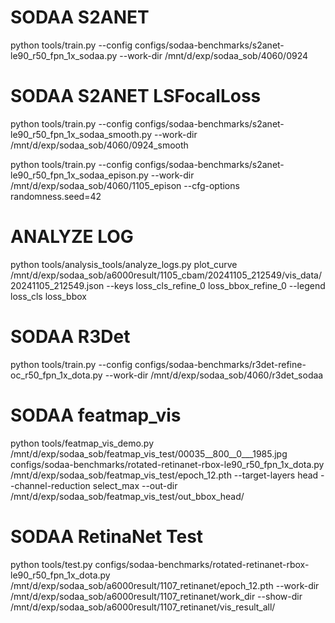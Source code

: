 # SODAA S2ANET
python tools/train.py --config configs/sodaa-benchmarks/s2anet-le90_r50_fpn_1x_sodaa.py --work-dir /mnt/d/exp/sodaa_sob/4060/0924

# SODAA S2ANET LSFocalLoss
python tools/train.py --config configs/sodaa-benchmarks/s2anet-le90_r50_fpn_1x_sodaa_smooth.py --work-dir /mnt/d/exp/sodaa_sob/4060/0924_smooth

python tools/train.py --config configs/sodaa-benchmarks/s2anet-le90_r50_fpn_1x_sodaa_epison.py --work-dir /mnt/d/exp/sodaa_sob/4060/1105_epison --cfg-options randomness.seed=42

# ANALYZE LOG
python tools/analysis_tools/analyze_logs.py plot_curve /mnt/d/exp/sodaa_sob/a6000result/1105_cbam/20241105_212549/vis_data/20241105_212549.json --keys loss_cls_refine_0 loss_bbox_refine_0 --legend loss_cls loss_bbox

# SODAA R3Det
python tools/train.py --config configs/sodaa-benchmarks/r3det-refine-oc_r50_fpn_1x_dota.py --work-dir /mnt/d/exp/sodaa_sob/4060/r3det_sodaa

# SODAA featmap_vis
python tools/featmap_vis_demo.py /mnt/d/exp/sodaa_sob/featmap_vis_test/00035__800__0___1985.jpg configs/sodaa-benchmarks/rotated-retinanet-rbox-le90_r50_fpn_1x_dota.py /mnt/d/exp/sodaa_sob/featmap_vis_test/epoch_12.pth --target-layers head --channel-reduction select_max --out-dir /mnt/d/exp/sodaa_sob/featmap_vis_test/out_bbox_head/

# SODAA RetinaNet Test
python tools/test.py configs/sodaa-benchmarks/rotated-retinanet-rbox-le90_r50_fpn_1x_dota.py /mnt/d/exp/sodaa_sob/a6000result/1107_retinanet/epoch_12.pth --work-dir /mnt/d/exp/sodaa_sob/a6000result/1107_retinanet/work_dir --show-dir /mnt/d/exp/sodaa_sob/a6000result/1107_retinanet/vis_result_all/